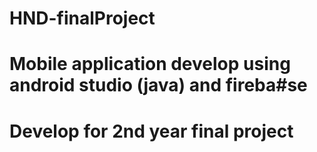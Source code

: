 # HND-finalProject
# Mobile application develop using android studio (java) and fireba#se 
# Develop for 2nd year final project
